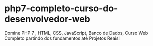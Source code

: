 # php7-completo-curso-do-desenvolvedor-web
Domine PHP 7 , HTML, CSS, JavaScript, Banco de Dados, Curso Web Completo partindo dos fundamentos até Projetos Reais!
